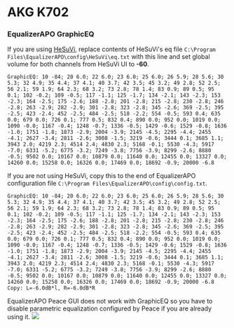 # AKG K702
### EqualizerAPO GraphicEQ
If you are using [HeSuVi](https://sourceforge.net/projects/hesuvi/), replace contents of HeSuVi's eq file `C:\Program Files\EqualizerAPO\config\HeSuVi\eq.txt` with this line and set global volume for both channels from HeSuVi UI to **-60**.
```
GraphicEQ: 10 -84; 20 6.0; 22 6.0; 23 6.0; 25 6.0; 26 5.9; 28 5.6; 30 5.3; 32 4.9; 35 4.4; 37 4.1; 40 3.7; 42 3.5; 45 3.2; 49 2.8; 52 2.5; 56 2.1; 59 1.9; 64 2.3; 68 3.2; 73 2.8; 78 1.4; 83 0.9; 89 0.5; 95 0.1; 102 -0.2; 109 -0.5; 117 -1.1; 125 -1.7; 134 -2.1; 143 -2.3; 153 -2.3; 164 -2.5; 175 -2.6; 188 -2.8; 201 -2.8; 215 -2.8; 230 -2.8; 246 -2.8; 263 -2.9; 282 -2.9; 301 -2.8; 323 -2.8; 345 -2.6; 369 -2.5; 395 -2.5; 423 -2.4; 452 -2.5; 484 -2.5; 518 -2.2; 554 -0.5; 593 0.4; 635 0.0; 679 0.0; 726 0.1; 777 0.5; 832 0.4; 890 0.0; 952 0.0; 1019 0.0; 1090 -0.0; 1167 -0.4; 1248 -0.7; 1336 -0.5; 1429 -0.6; 1529 -0.8; 1636 -1.0; 1751 -1.8; 1873 -2.9; 2004 -3.9; 2145 -4.5; 2295 -4.4; 2455 -4.1; 2627 -3.4; 2811 -2.6; 3008 -1.5; 3219 -0.6; 3444 0.1; 3685 1.1; 3943 2.0; 4219 2.3; 4514 2.4; 4830 2.3; 5168 -0.1; 5530 -4.3; 5917 -7.0; 6331 -5.2; 6775 -3.2; 7249 -3.8; 7756 -3.9; 8299 -2.6; 8880 -0.5; 9502 0.0; 10167 0.0; 10879 0.0; 11640 0.0; 12455 0.0; 13327 0.0; 14260 0.0; 15258 0.0; 16326 0.0; 17469 0.0; 18692 -0.9; 20000 -6.8
```
If you are not using HeSuVi, copy this to the end of EqualizerAPO configuration file `C:\Program Files\EqualizerAPO\config\config.txt`.
```
GraphicEQ: 10 -84; 20 6.0; 22 6.0; 23 6.0; 25 6.0; 26 5.9; 28 5.6; 30 5.3; 32 4.9; 35 4.4; 37 4.1; 40 3.7; 42 3.5; 45 3.2; 49 2.8; 52 2.5; 56 2.1; 59 1.9; 64 2.3; 68 3.2; 73 2.8; 78 1.4; 83 0.9; 89 0.5; 95 0.1; 102 -0.2; 109 -0.5; 117 -1.1; 125 -1.7; 134 -2.1; 143 -2.3; 153 -2.3; 164 -2.5; 175 -2.6; 188 -2.8; 201 -2.8; 215 -2.8; 230 -2.8; 246 -2.8; 263 -2.9; 282 -2.9; 301 -2.8; 323 -2.8; 345 -2.6; 369 -2.5; 395 -2.5; 423 -2.4; 452 -2.5; 484 -2.5; 518 -2.2; 554 -0.5; 593 0.4; 635 0.0; 679 0.0; 726 0.1; 777 0.5; 832 0.4; 890 0.0; 952 0.0; 1019 0.0; 1090 -0.0; 1167 -0.4; 1248 -0.7; 1336 -0.5; 1429 -0.6; 1529 -0.8; 1636 -1.0; 1751 -1.8; 1873 -2.9; 2004 -3.9; 2145 -4.5; 2295 -4.4; 2455 -4.1; 2627 -3.4; 2811 -2.6; 3008 -1.5; 3219 -0.6; 3444 0.1; 3685 1.1; 3943 2.0; 4219 2.3; 4514 2.4; 4830 2.3; 5168 -0.1; 5530 -4.3; 5917 -7.0; 6331 -5.2; 6775 -3.2; 7249 -3.8; 7756 -3.9; 8299 -2.6; 8880 -0.5; 9502 0.0; 10167 0.0; 10879 0.0; 11640 0.0; 12455 0.0; 13327 0.0; 14260 0.0; 15258 0.0; 16326 0.0; 17469 0.0; 18692 -0.9; 20000 -6.8
Copy: L=-6.0dB*l, R=-6.0dB*R
```
EqualizerAPO Peace GUI does not work with GraphicEQ so you have to disable parametric equalization configured by Peace if you are already using it.
![](https://raw.githubusercontent.com/jaakkopasanen/AutoEq/master/results/Innerfidelity%202017/headphoncecom/onear/AKG%20K702/AKG%20K702.png)
